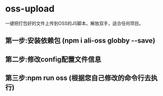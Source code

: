 # oss-upload
一键把打包好的文件上传到OSS的JS脚本。解放双手，适合任何项目。

## 第一步:安装依赖包 (npm i ali-oss globby --save)

## 第二步:修改config配置文件信息

## 第三步:npm run oss (根据您自己修改的命令行去执行)
